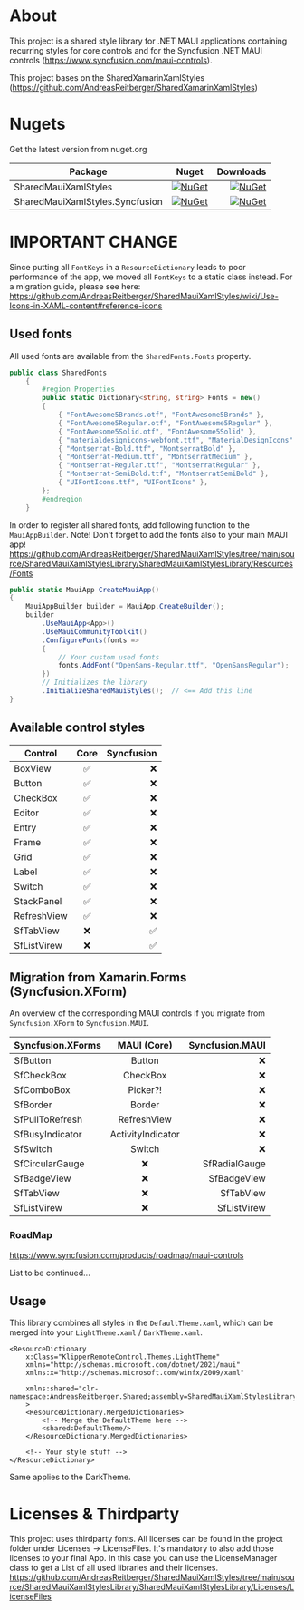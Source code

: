 # About
This project is a shared style library for .NET MAUI applications containing recurring styles for
core controls and for the Syncfusion .NET MAUI controls (https://www.syncfusion.com/maui-controls).

This project bases on the SharedXamarinXamlStyles (https://github.com/AndreasReitberger/SharedXamarinXamlStyles)

# Nugets
Get the latest version from nuget.org<br>

| Package                             | Nuget  | Downloads |
| ----------------------------------- |:-----:| -------:|
| SharedMauiXamlStyles                | [![NuGet](https://img.shields.io/nuget/v/SharedMauiXamlStylesLibrary.svg?style=flat-square&label=nuget)](https://www.nuget.org/packages/SharedMauiXamlStylesLibrary/)   | [![NuGet](https://img.shields.io/nuget/dt/SharedMauiXamlStylesLibrary.svg)](https://www.nuget.org/packages/SharedMauiXamlStylesLibrary)      |
| SharedMauiXamlStyles.Syncfusion     | [![NuGet](https://img.shields.io/nuget/v/SharedMauiXamlStylesLibrary.Syncfusion.svg?style=flat-square&label=nuget)](https://www.nuget.org/packages/SharedMauiXamlStylesLibrary.Syncfusion/)   | [![NuGet](https://img.shields.io/nuget/dt/SharedMauiXamlStylesLibrary.Syncfusion.svg)](https://www.nuget.org/packages/SharedMauiXamlStylesLibrary.Syncfusion)      |

# IMPORTANT CHANGE
Since putting all `FontKeys` in a `ResourceDictionary` leads to poor performance of the app, we moved all `FontKeys` to a static class instead.
For a migration guide, please see here:
https://github.com/AndreasReitberger/SharedMauiXamlStyles/wiki/Use-Icons-in-XAML-content#reference-icons

## Used fonts
All used fonts are available from the `SharedFonts.Fonts` property. 

```csharp
public class SharedFonts
    {
        #region Properties
        public static Dictionary<string, string> Fonts = new()
        {
            { "FontAwesome5Brands.otf", "FontAwesome5Brands" },
            { "FontAwesome5Regular.otf", "FontAwesome5Regular" },
            { "FontAwesome5Solid.otf", "FontAwesome5Solid" },
            { "materialdesignicons-webfont.ttf", "MaterialDesignIcons" },
            { "Montserrat-Bold.ttf", "MontserratBold" },
            { "Montserrat-Medium.ttf", "MontserratMedium" },
            { "Montserrat-Regular.ttf", "MontserratRegular" },
            { "Montserrat-SemiBold.ttf", "MontserratSemiBold" },
            { "UIFontIcons.ttf", "UIFontIcons" },
        };
        #endregion
    }
```

In order to register all shared fonts, add following function to the `MauiAppBuilder`.
Note! Don't forget to add the fonts also to your main MAUI app!
https://github.com/AndreasReitberger/SharedMauiXamlStyles/tree/main/source/SharedMauiXamlStylesLibrary/SharedMauiXamlStylesLibrary/Resources/Fonts

```csharp
public static MauiApp CreateMauiApp()
{
    MauiAppBuilder builder = MauiApp.CreateBuilder();
    builder
        .UseMauiApp<App>()
        .UseMauiCommunityToolkit()
        .ConfigureFonts(fonts =>
        {
            // Your custom used fonts
            fonts.AddFont("OpenSans-Regular.ttf", "OpenSansRegular");
        })
        // Initializes the library
        .InitializeSharedMauiStyles();  // <== Add this line
}
```

## Available control styles

| Control                             | Core  | Syncfusion |
| ----------------------------------- |:-----:| -------:|
| BoxView                             | ✅   | ❌      |
| Button                              | ✅   | ❌      |
| CheckBox                            | ✅   | ❌      |
| Editor                              | ✅   | ❌      |
| Entry                               | ✅   | ❌      |
| Frame                               | ✅   | ❌      |
| Grid                                | ✅   | ❌      |
| Label                               | ✅   | ❌      |
| Switch                              | ✅   | ❌      |
| StackPanel                          | ✅   | ❌      |
| RefreshView                         | ✅   | ❌      |
| SfTabView                           | ❌   | ✅      |
| SfListVirew                         | ❌   | ✅      |

## Migration from Xamarin.Forms (Syncfusion.XForm)
An overview of the corresponding MAUI controls if you migrate from `Syncfusion.XForm` to `Syncfusion.MAUI`.

| Syncfusion.XForms                   | MAUI (Core)        | Syncfusion.MAUI |
| ----------------------------------- |:------------------:| ---------------:|
| SfButton                            | Button             | ❌             |
| SfCheckBox                          | CheckBox           | ❌             |
| SfComboBox                          | Picker?!           | ❌             |
| SfBorder                            | Border             | ❌             |
| SfPullToRefresh                     | RefreshView        | ❌             |
| SfBusyIndicator                     | ActivityIndicator  | ❌             |
| SfSwitch                            | Switch             | ❌             |
| SfCircularGauge                     | ❌                 | SfRadialGauge  |
| SfBadgeView                         | ❌                 | SfBadgeView    |
| SfTabView                           | ❌                 | SfTabView      |
| SfListVirew                         | ❌                 | SfListVirew    |

### RoadMap
https://www.syncfusion.com/products/roadmap/maui-controls

List to be continued...

## Usage
This library combines all styles in the `DefaultTheme.xaml`, which can be merged into your `LightTheme.xaml` / `DarkTheme.xaml`.

```xaml
<ResourceDictionary
    x:Class="KlipperRemoteControl.Themes.LightTheme"
    xmlns="http://schemas.microsoft.com/dotnet/2021/maui"
    xmlns:x="http://schemas.microsoft.com/winfx/2009/xaml"
    
    xmlns:shared="clr-namespace:AndreasReitberger.Shared;assembly=SharedMauiXamlStylesLibrary"
    >
    <ResourceDictionary.MergedDictionaries>
        <!-- Merge the DefaultTheme here -->
        <shared:DefaultTheme/>
    </ResourceDictionary.MergedDictionaries>

    <!-- Your style stuff -->
</ResourceDictionary>
```

Same applies to the DarkTheme.

# Licenses & Thirdparty
This project uses thirdparty fonts. All licenses can be found in the project folder under Licenses -> LicenseFiles.
It's mandatory to also add those licenses to your final App. In this case you can use the LicenseManager class to get a List of all
used libraries and their licenses.
https://github.com/AndreasReitberger/SharedMauiXamlStyles/tree/main/source/SharedMauiXamlStylesLibrary/SharedMauiXamlStylesLibrary/Licenses/LicenseFiles

